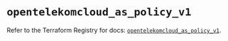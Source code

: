 # `opentelekomcloud_as_policy_v1`

Refer to the Terraform Registry for docs: [`opentelekomcloud_as_policy_v1`](https://registry.terraform.io/providers/opentelekomcloud/opentelekomcloud/1.36.23/docs/resources/as_policy_v1).
